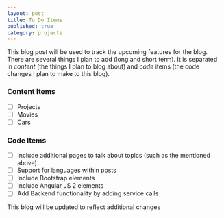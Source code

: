 ```yaml
---
layout: post
title: To Do Items
published: true
category: projects
---
```


This blog post will be used to track the upcoming features for the blog. 
There are several things I plan to add (long and short term). 
It is separated in _content_ (the things I plan to blog about) and _code_ items (the code changes I plan to make to this blog).

### Content Items
- [ ] Projects
- [ ] Movies
- [ ] Cars

### Code Items
- [ ] Include additional pages to talk about topics (such as the mentioned above)
- [ ] Support for languages within posts
- [ ] Include Bootstrap elements
- [ ] Include Angular JS 2 elements
- [ ] Add Backend functionality by adding service calls

This blog will be updated to reflect additional changes
